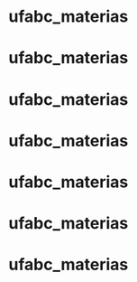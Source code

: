 # ufabc_materias
# ufabc_materias
# ufabc_materias
# ufabc_materias
# ufabc_materias
# ufabc_materias
# ufabc_materias
